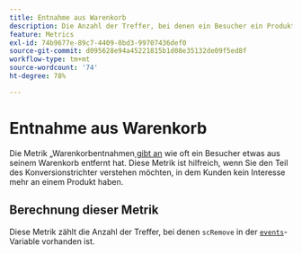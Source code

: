 ```yaml
---
title: Entnahme aus Warenkorb
description: Die Anzahl der Treffer, bei denen ein Besucher ein Produkt aus dem Warenkorb entfernt hat.
feature: Metrics
exl-id: 74b9677e-89c7-4409-8bd3-99707436def0
source-git-commit: d095628e94a45221815b1d08e35132de09f5ed8f
workflow-type: tm+mt
source-wordcount: '74'
ht-degree: 78%

---
```


# Entnahme aus Warenkorb

Die Metrik „Warenkorbentnahmen[&#x200B; gibt an](overview.md) wie oft ein Besucher etwas aus seinem Warenkorb entfernt hat. Diese Metrik ist hilfreich, wenn Sie den Teil des Konversionstrichter verstehen möchten, in dem Kunden kein Interesse mehr an einem Produkt haben.

## Berechnung dieser Metrik

Diese Metrik zählt die Anzahl der Treffer, bei denen `scRemove` in der [`events`](/help/implement/vars/page-vars/events/events-overview.md)-Variable vorhanden ist.
